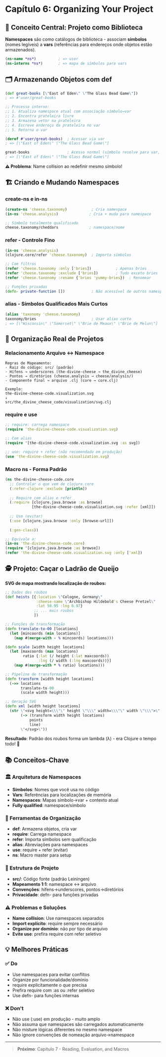 # Capítulo 6: Organizing Your Project

## 🎯 Conceito Central: Projeto como Biblioteca

**Namespaces** são como catálogos de biblioteca - associam **símbolos** (nomes legíveis) a **vars** (referências para endereços onde objetos estão armazenados).

```clojure
(ns-name *ns*)          ; => user
(ns-interns *ns*)       ; => mapa de símbolos para vars
```

## 🗂️ Armazenando Objetos com def

```clojure
(def great-books [\"East of Eden\" \"The Glass Bead Game\"])
; => #'user/great-books

;; Processo interno:
;; 1. Atualiza namespace atual com associação símbolo→var
;; 2. Encontra prateleira livre
;; 3. Armazena vetor na prateleira
;; 4. Escreve endereço da prateleira no var
;; 5. Retorna o var

(deref #'user/great-books)  ; Acessar via var
; => [\"East of Eden\" \"The Glass Bead Game\"]

great-books                 ; Acesso normal (símbolo resolve para var, deref automático)
; => [\"East of Eden\" \"The Glass Bead Game\"]
```

**⚠️ Problema**: Name collision ao redefinir mesmo símbolo!

## 🏗️ Criando e Mudando Namespaces

### create-ns e in-ns
```clojure
(create-ns 'cheese.taxonomy)           ; Cria namespace
(in-ns 'cheese.analysis)              ; Cria + muda para namespace

;; Símbolo totalmente qualificado
cheese.taxonomy/cheddars              ; namespace/nome
```

### refer - Controle Fino
```clojure
(in-ns 'cheese.analysis)
(clojure.core/refer 'cheese.taxonomy)  ; Importa símbolos

;; Com filtros
(refer 'cheese.taxonomy :only ['bries])           ; Apenas bries
(refer 'cheese.taxonomy :exclude ['bries])        ; Tudo exceto bries  
(refer 'cheese.taxonomy :rename {'bries 'yummy-bries})  ; Renomear

;; Funções privadas
(defn- private-function [])            ; Não acessível de outros namespaces
```

### alias - Símbolos Qualificados Mais Curtos
```clojure
(alias 'taxonomy 'cheese.taxonomy)
taxonomy/bries                         ; Usar alias curto
; => [\"Wisconsin\" \"Somerset\" \"Brie de Meaux\" \"Brie de Melun\"]
```

## 📁 Organização Real de Projetos

### Relacionamento Arquivo ↔ Namespace
```
Regras de Mapeamento:
- Raiz do código: src/ (padrão)
- Hífens → underscores (the-divine-cheese → the_divine_cheese)
- Pontos → diretórios (cheese.analysis → cheese/analysis/)
- Componente final → arquivo .clj (core → core.clj)

Exemplo:
the-divine-cheese-code.visualization.svg
↓
src/the_divine_cheese_code/visualization/svg.clj
```

### require e use
```clojure
;; require: carrega namespace
(require 'the-divine-cheese-code.visualization.svg)

;; Com alias
(require '[the-divine-cheese-code.visualization.svg :as svg])

;; use: require + refer (não recomendado em produção)
(use 'the-divine-cheese-code.visualization.svg)
```

### Macro ns - Forma Padrão
```clojure
(ns the-divine-cheese-code.core
  ;; Controlar o que vem de clojure.core
  (:refer-clojure :exclude [println])
  
  ;; Require com alias e refer
  (:require [clojure.java.browse :as browse]
            [the-divine-cheese-code.visualization.svg :refer [xml]])
  
  ;; Use (evitar)
  (:use [clojure.java.browse :only [browse-url]])
  
  (:gen-class))

;; Equivale a:
(in-ns 'the-divine-cheese-code.core)
(require '[clojure.java.browse :as browse])
(refer 'the-divine-cheese-code.visualization.svg :only ['xml])
```

## 🕵️ Projeto: Caçar o Ladrão de Queijo

**SVG de mapa mostrando localização de roubos:**

```clojure
;; Dados dos roubos
(def heists [{:location \"Cologne, Germany\"
              :cheese-name \"Archbishop Hildebold's Cheese Pretzel\"
              :lat 50.95 :lng 6.97}
             ;; ... mais roubos
             ])

;; Funções de transformação
(defn translate-to-00 [locations]
  (let [mincoords (min locations)]
    (map #(merge-with - % mincoords) locations)))

(defn scale [width height locations]
  (let [maxcoords (max locations)
        ratio {:lat (/ height (:lat maxcoords))
               :lng (/ width (:lng maxcoords))}]
    (map #(merge-with * % ratio) locations)))

;; Pipeline de transformação
(defn transform [width height locations]
  (->> locations
       translate-to-00
       (scale width height)))

;; Geração SVG
(defn xml [width height locations]
  (str \"<svg height=\\\"\" height \"\\\" width=\\\"\" width \"\\\">\"
       (-> (transform width height locations)
           points
           line)
       \"</svg>\"))
```

**Resultado**: Padrão dos roubos forma um lambda (λ) - era Clojure o tempo todo! 🤯

## 📚 Conceitos-Chave

### 🏛️ Arquitetura de Namespaces
- **Símbolos**: Nomes que você usa no código
- **Vars**: Referências para localizações de memória  
- **Namespaces**: Mapas símbolo→var + contexto atual
- **Fully qualified**: namespace/símbolo

### 🔧 Ferramentas de Organização
- **def**: Armazena objetos, cria var
- **require**: Carrega namespace
- **refer**: Importa símbolos sem qualificação  
- **alias**: Abreviações para namespaces
- **use**: require + refer (evitar)
- **ns**: Macro master para setup

### 📂 Estrutura de Projeto
- **src/**: Código fonte (padrão Leiningen)
- **Mapeamento 1:1**: namespace ↔ arquivo
- **Convenções**: hífens→underscores, pontos→diretórios
- **Privacidade**: defn- para funções privadas

### ⚠️ Problemas e Soluções
- **Name collision**: Use namespaces separados
- **Import explícito**: require sempre necessário
- **Organize por domínio**: não por tipo de arquivo
- **Evite use**: prefira require com refer seletivo

## 💡 Melhores Práticas

### ✅ Do
- Use namespaces para evitar conflitos
- Organize por funcionalidade/domínio
- require explicitamente o que precisa
- Prefira require com :as ou :refer seletivo
- Use defn- para funções internas

### ❌ Don't  
- Não use (:use) em produção - muito amplo
- Não assuma que namespaces são carregados automaticamente
- Não misture lógicas diferentes no mesmo namespace
- Não ignore convenções de nomeação arquivo→namespace

---

> **Próximo**: Capítulo 7 - Reading, Evaluation, and Macros